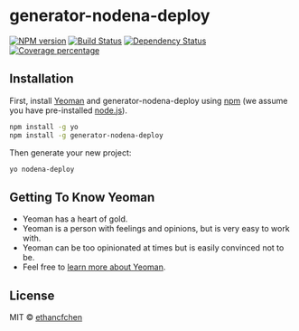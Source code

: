 # generator-nodena-deploy

[![NPM version][npm-image]][npm-url] 
[![Build Status][travis-image]][travis-url] 
[![Dependency Status][daviddm-image]][daviddm-url] 
[![Coverage percentage][coveralls-image]][coveralls-url]

## Installation

First, install [Yeoman](http://yeoman.io) and generator-nodena-deploy
using [npm](https://www.npmjs.com/)
(we assume you have pre-installed [node.js](https://nodejs.org/)).

```bash
npm install -g yo
npm install -g generator-nodena-deploy
```

Then generate your new project:

```bash
yo nodena-deploy
```

## Getting To Know Yeoman

*   Yeoman has a heart of gold.
*   Yeoman is a person with feelings and opinions, but is very easy to work with.
*   Yeoman can be too opinionated at times but is easily convinced not to be.
*   Feel free to [learn more about Yeoman](http://yeoman.io/).

## License

MIT © [ethancfchen](https://github.com/ethancfchen)

[npm-image]: https://badge.fury.io/js/generator-nodena-deploy.svg
[npm-url]: https://npmjs.org/package/generator-nodena-deploy
[travis-image]: https://travis-ci.org/ethancfchen/generator-nodena-deploy.svg?branch=master
[travis-url]: https://travis-ci.org/ethancfchen/generator-nodena-deploy
[daviddm-image]: https://david-dm.org/ethancfchen/generator-nodena-deploy.svg?theme=shields.io
[daviddm-url]: https://david-dm.org/ethancfchen/generator-nodena-deploy
[coveralls-image]: https://coveralls.io/repos/ethancfchen/generator-nodena-deploy/badge.svg
[coveralls-url]: https://coveralls.io/r/ethancfchen/generator-nodena-deploy
